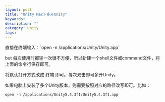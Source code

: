 ```yaml
---
layout: post
title: "Unity Mac下多开Unity"
keywords: 
description: ""
category: Unity
tags: 
---
```


<!--markdown-->直接在终端输入：`open -n /applications/Unity/Unity.app`

but 每次使用时都输一次很不方便，所以新建一个shell文件或command文件，将上面的命令行保存即可。

将默认打开方式改成 终端 即可。每次双击即可多开Unity。

如果电脑上安装了多个Unity版本，则需要按照对应的路径改写即可。比如：

`open -n /applications/Unity5.4.3f1/Unity5.4.3f1.app`
  
